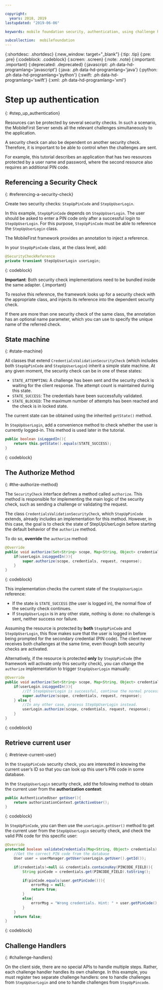 ```yaml
---

copyright:
  years: 2018, 2019
lastupdated: "2019-06-06"

keywords: mobile foundation security, authentication, using challenge handlers

subcollection:  mobilefoundation
---
```


{:shortdesc: .shortdesc}
{:new_window: target="_blank"}
{:tip: .tip}
{:pre: .pre}
{:codeblock: .codeblock}
{:screen: .screen}
{:note: .note}
{:important: .important}
{:deprecated: .deprecated}
{:javascript: .ph data-hd-programlang='javascript'}
{:java: .ph data-hd-programlang='java'}
{:python: .ph data-hd-programlang='python'}
{:swift: .ph data-hd-programlang='swift'}
{:xml: .ph data-hd-programlang='xml'}

# Step up authentication
{: #step_up_authentication}

Resources can be protected by several security checks. In such a scenario, the MobileFirst Server sends all the relevant challenges simultaneously to the application.

A security check can also be dependent on another security check. Therefore, it is important to be able to control when the challenges are sent.

For example, this tutorial describes an application that has two resources protected by a user name and password, where the second resource also requires an additional PIN code.

## Referencing a Security Check
{: #referencing-a-security-check}

Create two security checks: `StepUpPinCode` and `StepUpUserLogin`.

In this example, `StepUpPinCode` depends on `StepUpUserLogin`. The user should be asked to enter a PIN code only after a successful login to `StepUpUserLogin`. For this purpose, `StepUpPinCode` must be able to reference the `StepUpUserLogin` class.

The MobileFirst framework provides an annotation to inject a reference.

In your `StepUpPinCode` class, at the class level, add:

```java
@SecurityCheckReference
private transient StepUpUserLogin userLogin;
```
{: codeblock}

**Important**: Both security check implementations need to be bundled inside the same adapter.
{.important}

To resolve this reference, the framework looks up for a security check with the appropriate class, and injects its reference into the dependent security check.

If there are more than one security check of the same class, the annotation has an optional name parameter, which you can use to specify the unique name of the referred check.

## State machine
{: #state-machine}

All classes that extend `CredentialsValidationSecurityCheck` (which includes both `StepUpPinCode` and `StepUpUserLogin`) inherit a simple state machine. At any given moment, the security check can be in one of these states:

* `STATE_ATTEMPTING`: A challenge has been sent and the security check is waiting for the client response. The attempt count is maintained during this state.
* `STATE_SUCCESS`: The credentials have been successfully validated.
* `STATE_BLOCKED`: The maximum number of attempts has been reached and the check is in locked state.

The current state can be obtained using the inherited `getState()` method.

In `StepUpUserLogin`, add a convenience method to check whether the user is currently logged-in. This method is used later in the tutorial.

```java
public boolean isLoggedIn(){
    return this.getState().equals(STATE_SUCCESS);
}
```
{: codeblock}

## The Authorize Method
{: #the-authorize-method}

The `SecurityCheck` interface defines a method called `authorize`. This method is responsible for implementing the main logic of the security check, such as sending a challenge or validating the request.

The class `CredentialsValidationSecurityCheck`, which `StepUpPinCode` extends, already includes an implementation for this method. However, in this case, the goal is to check the state of StepUpUserLogin before starting the default behavior of the `authorize` method.

To do so, **override** the `authorize` method:

```java
@Override
public void authorize(Set<String> scope, Map<String, Object> credentials, HttpServletRequest request, AuthorizationResponse response) {
    if(userLogin.isLoggedIn()){
        super.authorize(scope, credentials, request, response);
    }
}
```
{: codeblock}

This implementation checks the current state of the `StepUpUserLogin` reference:

* If the state is `STATE_SUCCESS` (the user is logged in), the normal flow of the security check continues.
* If `StepUpUserLogin` is in any other state, nothing is done: no challenge is sent, neither success nor failure.

Assuming the resource is protected by **both** `StepUpPinCode` and `StepUpUserLogin`, this flow makes sure that the user is logged in before being prompted for the secondary credential (PIN code). The client never receives both challenges at the same time, even though both security checks are activated.

Alternatively, if the resource is protected **only** by `StepUpPinCode` (the framework will activate only this security check), you can change the `authorize` implementation to trigger `StepUpUserLogin` manually:

```java
@Override
public void authorize(Set<String> scope, Map<String, Object> credentials, HttpServletRequest request, AuthorizationResponse response) {
    if(userLogin.isLoggedIn()){
        //If StepUpUserLogin is successful, continue the normal processing of StepUpPinCode
        super.authorize(scope, credentials, request, response);
    } else {
        //In any other case, process StepUpUserLogin instead.
        userLogin.authorize(scope, credentials, request, response);
    }
}
```
{: codeblock}

## Retrieve current user
{: #retrieve-current-user}

In the `StepUpPinCode` security check, you are interested in knowing the current user’s ID so that you can look up this user’s PIN code in some database.

In the `StepUpUserLogin` security check, add the following method to obtain the current user from the **authorization context**:

```java
public AuthenticatedUser getUser(){
    return authorizationContext.getActiveUser();
}
```
{: codeblock}

In `StepUpPinCode`, you can then use the `userLogin.getUser()` method to get the current user from the `StepUpUserLogin` security check, and check the valid PIN code for this specific user:

```java
@Override
protected boolean validateCredentials(Map<String, Object> credentials) {
    //Get the correct PIN code from the database
    User user = userManager.getUser(userLogin.getUser().getId());

    if(credentials!=null && credentials.containsKey(PINCODE_FIELD)){
        String pinCode = credentials.get(PINCODE_FIELD).toString();

        if(pinCode.equals(user.getPinCode())){
            errorMsg = null;
            return true;
        }
        else{
            errorMsg = "Wrong credentials. Hint: " + user.getPinCode();
        }
    }
    return false;
}
```
{: codeblock}

## Challenge Handlers
{: #challenge-handlers}

On the client side, there are no special APIs to handle multiple steps. Rather, each challenge handler handles its own challenge. In this example, you must register two separate challenge handlers: one to handle challenges from `StepUpUserLogin` and one to handle challenges from `StepUpPincode`.
